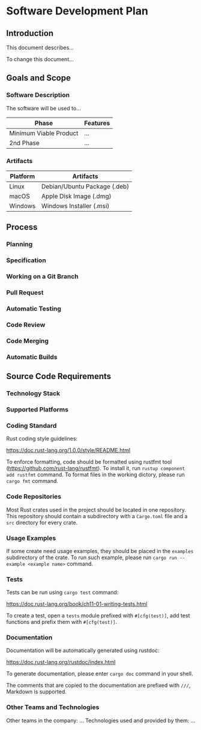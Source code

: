 # Software Development Plan

## Introduction

This document describes...

To change this document...

## Goals and Scope

### Software Description

The software will be used to...

| Phase | Features |
|--|--|
| Minimum Viable Product | ... |
| 2nd Phase | ... |

### Artifacts

| Platform | Artifacts |
|--|--|
| Linux | Debian/Ubuntu Package (.deb) |
| macOS | Apple Disk Image (.dmg) |
| Windows | Windows Installer (.msi) |

## Process

### Planning

### Specification

### Working on a Git Branch

### Pull Request

### Automatic Testing

### Code Review

### Code Merging

### Automatic Builds

## Source Code Requirements

### Technology Stack

### Supported Platforms

### Coding Standard

Rust coding style guidelines:

https://doc.rust-lang.org/1.0.0/style/README.html

To enforce formatting, code should be formatted using rustfmt tool (https://github.com/rust-lang/rustfmt).
To install it, run `rustup component add rustfmt` command. To format files in the working dictory, please run `cargo fmt` command.

### Code Repositories

Most Rust crates used in the project should be located in one repository.
This repository should contain a subdirectory with a `Cargo.toml` file and a `src` directory for every crate.

### Usage Examples

If some create need usage examples, they should be placed in the `examples` subdirectory of the crate. To run such example, 
please run `cargo run --example <example name>` command.

### Tests

Tests can be run using `cargo test` command:

https://doc.rust-lang.org/book/ch11-01-writing-tests.html

To create a test, open a `tests` module prefixed with `#[cfg(test)]`, add test functions and prefix them with `#[cfg(test)]`.

### Documentation

Documentation will be automatically generated using rustdoc:

https://doc.rust-lang.org/rustdoc/index.html

To generate documentation, please enter `cargo doc` command in your shell.

The comments that are copied to the documentation are prefixed with `///`, Markdown is supported.

### Other Teams and Technologies

Other teams in the company: ... Technologies used and provided by them: ...
